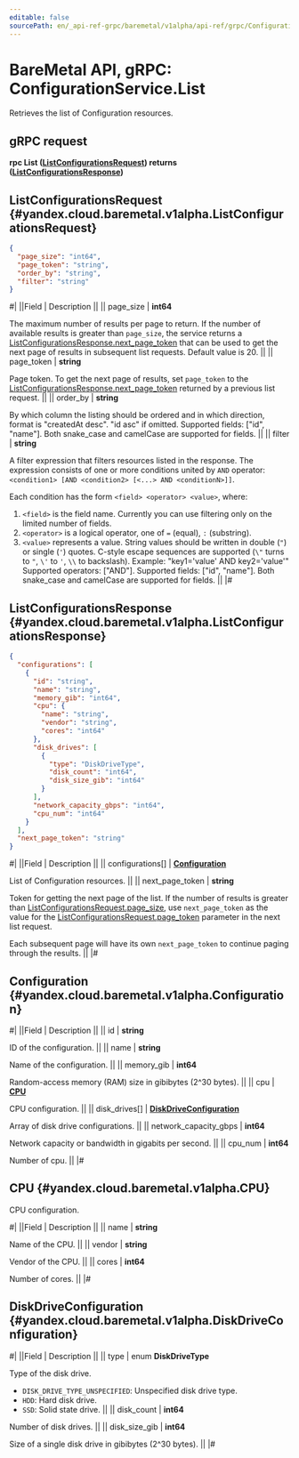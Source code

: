 ```yaml
---
editable: false
sourcePath: en/_api-ref-grpc/baremetal/v1alpha/api-ref/grpc/Configuration/list.md
---
```


# BareMetal API, gRPC: ConfigurationService.List

Retrieves the list of Configuration resources.

## gRPC request

**rpc List ([ListConfigurationsRequest](#yandex.cloud.baremetal.v1alpha.ListConfigurationsRequest)) returns ([ListConfigurationsResponse](#yandex.cloud.baremetal.v1alpha.ListConfigurationsResponse))**

## ListConfigurationsRequest {#yandex.cloud.baremetal.v1alpha.ListConfigurationsRequest}

```json
{
  "page_size": "int64",
  "page_token": "string",
  "order_by": "string",
  "filter": "string"
}
```

#|
||Field | Description ||
|| page_size | **int64**

The maximum number of results per page to return. If the number of available
results is greater than `page_size`,
the service returns a [ListConfigurationsResponse.next_page_token](#yandex.cloud.baremetal.v1alpha.ListConfigurationsResponse)
that can be used to get the next page of results in subsequent list requests.
Default value is 20. ||
|| page_token | **string**

Page token. To get the next page of results, set `page_token` to the
[ListConfigurationsResponse.next_page_token](#yandex.cloud.baremetal.v1alpha.ListConfigurationsResponse) returned by a previous list request. ||
|| order_by | **string**

By which column the listing should be ordered and in which direction,
format is "createdAt desc". "id asc" if omitted.
Supported fields: ["id", "name"].
Both snake_case and camelCase are supported for fields. ||
|| filter | **string**

A filter expression that filters resources listed in the response.
The expression consists of one or more conditions united by `AND` operator: `<condition1> [AND <condition2> [<...> AND <conditionN>]]`.

Each condition has the form `<field> <operator> <value>`, where:
1. `<field>` is the field name. Currently you can use filtering only on the limited number of fields.
2. `<operator>` is a logical operator, one of `=` (equal), `:` (substring).
3. `<value>` represents a value.
String values should be written in double (`"`) or single (`'`) quotes. C-style escape sequences are supported (`\"` turns to `"`, `\'` to `'`, `\\` to backslash).
Example: "key1='value' AND key2='value'"
Supported operators: ["AND"].
Supported fields: ["id", "name"].
Both snake_case and camelCase are supported for fields. ||
|#

## ListConfigurationsResponse {#yandex.cloud.baremetal.v1alpha.ListConfigurationsResponse}

```json
{
  "configurations": [
    {
      "id": "string",
      "name": "string",
      "memory_gib": "int64",
      "cpu": {
        "name": "string",
        "vendor": "string",
        "cores": "int64"
      },
      "disk_drives": [
        {
          "type": "DiskDriveType",
          "disk_count": "int64",
          "disk_size_gib": "int64"
        }
      ],
      "network_capacity_gbps": "int64",
      "cpu_num": "int64"
    }
  ],
  "next_page_token": "string"
}
```

#|
||Field | Description ||
|| configurations[] | **[Configuration](#yandex.cloud.baremetal.v1alpha.Configuration)**

List of Configuration resources. ||
|| next_page_token | **string**

Token for getting the next page of the list. If the number of results is greater than
[ListConfigurationsRequest.page_size](#yandex.cloud.baremetal.v1alpha.ListConfigurationsRequest), use `next_page_token` as the value
for the [ListConfigurationsRequest.page_token](#yandex.cloud.baremetal.v1alpha.ListConfigurationsRequest) parameter in the next list request.

Each subsequent page will have its own `next_page_token` to continue paging through the results. ||
|#

## Configuration {#yandex.cloud.baremetal.v1alpha.Configuration}

#|
||Field | Description ||
|| id | **string**

ID of the configuration. ||
|| name | **string**

Name of the configuration. ||
|| memory_gib | **int64**

Random-access memory (RAM) size in gibibytes (2^30 bytes). ||
|| cpu | **[CPU](#yandex.cloud.baremetal.v1alpha.CPU)**

CPU configuration. ||
|| disk_drives[] | **[DiskDriveConfiguration](#yandex.cloud.baremetal.v1alpha.DiskDriveConfiguration)**

Array of disk drive configurations. ||
|| network_capacity_gbps | **int64**

Network capacity or bandwidth in gigabits per second. ||
|| cpu_num | **int64**

Number of cpu. ||
|#

## CPU {#yandex.cloud.baremetal.v1alpha.CPU}

CPU configuration.

#|
||Field | Description ||
|| name | **string**

Name of the CPU. ||
|| vendor | **string**

Vendor of the CPU. ||
|| cores | **int64**

Number of cores. ||
|#

## DiskDriveConfiguration {#yandex.cloud.baremetal.v1alpha.DiskDriveConfiguration}

#|
||Field | Description ||
|| type | enum **DiskDriveType**

Type of the disk drive.

- `DISK_DRIVE_TYPE_UNSPECIFIED`: Unspecified disk drive type.
- `HDD`: Hard disk drive.
- `SSD`: Solid state drive. ||
|| disk_count | **int64**

Number of disk drives. ||
|| disk_size_gib | **int64**

Size of a single disk drive in gibibytes (2^30 bytes). ||
|#